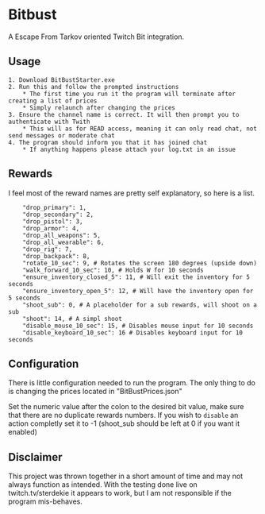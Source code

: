 # Bitbust

A Escape From Tarkov oriented Twitch Bit integration.


## Usage

```
1. Download BitBustStarter.exe
2. Run this and follow the prompted instructions
    * The first time you run it the program will terminate after creating a list of prices
    * Simply relaunch after changing the prices
3. Ensure the channel name is correct. It will then prompt you to authenticate with Twith
    * This will as for READ access, meaning it can only read chat, not send messages or moderate chat
4. The program should inform you that it has joined chat
    * If anything happens please attach your log.txt in an issue
```

## Rewards

I feel most of the reward names are pretty self explanatory, so here is a list.

```
    "drop_primary": 1,
    "drop_secondary": 2,
    "drop_pistol": 3,
    "drop_armor": 4,
    "drop_all_weapons": 5,
    "drop_all_wearable": 6,
    "drop_rig": 7,
    "drop_backpack": 8,
    "rotate_10_sec": 9, # Rotates the screen 180 degrees (upside down)
    "walk_forward_10_sec": 10, # Holds W for 10 seconds
    "ensure_inventory_closed_5": 11, # Will exit the inventory for 5 seconds
    "ensure_inventory_open_5": 12, # Will have the inventory open for 5 seconds
    "shoot_sub": 0, # A placeholder for a sub rewards, will shoot on a sub
    "shoot": 14, # A simpl shoot
    "disable_mouse_10_sec": 15, # Disables mouse input for 10 seconds
    "disable_keyboard_10_sec": 16 # Disables keyboard input for 10 seconds
```

## Configuration

There is little configuration needed to run the program. The only thing to do is changing the prices located in "BitBustPrices.json"

Set the numeric value after the colon to the desired bit value, make sure that there are no duplicate rewards numbers. If you wish to `disable` an action completly set it to -1 (shoot_sub should be left at 0 if you want it enabled)


## Disclaimer

This project was thrown together in a short amount of time and may not always function as intended. With the testing done live on twitch.tv/sterdekie it appears to work, but I am not responsible if the program mis-behaves.
